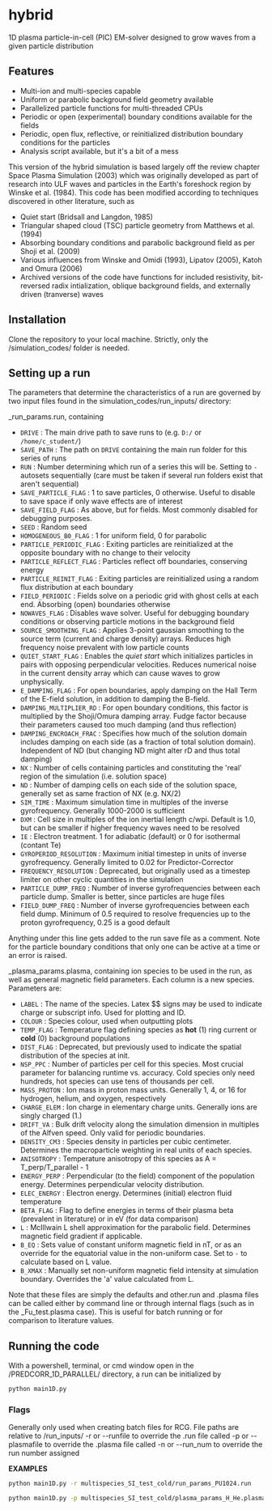 # hybrid

1D plasma particle-in-cell (PIC) EM-solver designed to grow waves from a given particle distribution

## Features
- Multi-ion and multi-species capable
- Uniform or parabolic background field geometry available
- Parallelized particle functions for multi-threaded CPUs
- Periodic or open (experimental) boundary conditions available for the fields
- Periodic, open flux, reflective, or reinitialized distribution boundary conditions for the particles
- Analysis script available, but it's a bit of a mess

This version of the hybrid simulation is based largely off the review chapter Space Plasma Simulation (2003) which was originally developed as part of research into ULF waves and particles in the Earth's foreshock region by Winske et al. (1984). This code has been modified according to techniques discovered in other literature, such as
- Quiet start (Bridsall and Langdon, 1985)
- Triangular shaped cloud (TSC) particle geometry from Matthews et al. (1994)
- Absorbing boundary conditions and parabolic background field as per Shoji et al. (2009)
- Various influences from Winske and Omidi (1993), Lipatov (2005), Katoh and Omura (2006)
- Archived versions of the code have functions for included resistivity, bit-reversed radix intialization, oblique background fields, and externally driven (tranverse) waves



## Installation
Clone the repository to your local machine. Strictly, only the /simulation_codes/ folder is needed.

## Setting up a run
The parameters that determine the characteristics of a run are governed by two input files found in the simulation_codes/run_inputs/ directory:

_run_params.run, containing
- `DRIVE` : The main drive path to save runs to (e.g. `D:/` or ```/home/c_student/```)
- `SAVE_PATH` : The path on `DRIVE` containing the main run folder for this series of runs
- `RUN` : Number determining which run of a series this will be. Setting to `-` autosets sequentially (care must be taken if several run folders exist that aren't sequential)
- `SAVE_PARTICLE_FLAG` : 1 to save particles, 0 otherwise. Useful to disable to save space if only wave effects are of interest
- `SAVE_FIELD_FLAG` : As above, but for fields. Most commonly disabled for debugging purposes.
- `SEED` : Random seed
- `HOMOGENEOUS_B0_FLAG` : 1 for uniform field, 0 for parabolic
- `PARTICLE_PERIODIC_FLAG` : Exiting particles are reinitialized at the opposite boundary with no change to their velocity
- `PARTICLE_REFLECT_FLAG` : Particles reflect off boundaries, conserving energy
- `PARTICLE_REINIT_FLAG` : Exiting particles are reinitialized using a random flux distribution at each boundary
- `FIELD_PERIODIC` : Fields solve on a periodic grid with ghost cells at each end. Absorbing (open) boundaries otherwise
- `NOWAVES_FLAG` : Disables wave solver. Useful for debugging boundary conditions or observing particle motions in the background field
- `SOURCE_SMOOTHING_FLAG` : Applies 3-point gaussian smoothing to the source term (current and charge density) arrays. Reduces high frequency noise prevalent with low particle counts
- `QUIET_START_FLAG` : Enables the _quiet start_ which initializes particles in pairs with opposing perpendicular velocities. Reduces numerical noise in the current density array which can cause waves to grow unphysically.
- `E_DAMPING_FLAG` : For open boundaries, apply damping on the Hall Term of the E-field solution, in addition to damping the B-field.
- `DAMPING_MULTIPLIER_RD` : For open boundary conditions, this factor is multiplied by the Shoji/Omura damping array. Fudge factor because their parameters caused too much damping (and thus reflection)
- `DAMPING_ENCROACH_FRAC` : Specifies how much of the solution domain includes damping on each side (as a fraction of total solution domain). Independent of ND (but changing ND might alter rD and thus total damping)
- `NX` : Number of cells containing particles and constituting the 'real' region of the simulation (i.e. solution space)
- `ND` : Number of damping cells on each side of the solution space, generally set as same fraction of NX (e.g. NX/2)
- `SIM_TIME` : Maximum simulation time in multiples of the inverse gyrofrequency. Generally 1000-2000 is sufficient
- `DXM` : Cell size in multiples of the ion inertial length c/wpi. Default is 1.0, but can be smaller if higher frequency waves need to be resolved
- `IE` : Electron treatment. 1 for adiabatic (default) or 0 for isothermal (contant Te)
- `GYROPERIOD_RESOLUTION` : Maximum initial timestep in units of inverse gyrofrequency. Generally limited to 0.02 for Predictor-Corrector
- `FREQUENCY_RESOLUTION` : Deprecated, but originally used as a timestep limiter on other cyclic quantities in the simulation 
- `PARTICLE_DUMP_FREQ` : Number of inverse gyrofrequencies between each particle dump. Smaller is better, since particles are huge files
- `FIELD_DUMP_FREQ` : Number of inverse gyrofrequencies between each field dump. Minimum of 0.5 required to resolve frequencies up to the proton gyrofrequency, 0.25 is a good default

Anything under this line gets added to the run save file as a comment. Note for the particle boundary conditions that only one can be active at a time or an error is raised.

_plasma_params.plasma, containing ion species to be used in the run, as well as general magnetic field parameters. Each column is a new species. Parameters are:
- `LABEL` : The name of the species. Latex $$ signs may be used to indicate charge or subscript info. Used for plotting and ID.
- `COLOUR` : Species colour, used when outputting plots
- `TEMP_FLAG` : Temperature flag defining species as **hot** (1) ring current or **cold** (0) background populations
- `DIST_FLAG` : Deprecated, but previously used to indicate the spatial distribution of the species at init.
- `NSP_PPC` : Number of particles per cell for this species. Most crucial parameter for balancing runtime vs. accuracy. Cold species only need hundreds, hot species can use tens of thousands per cell.
- `MASS_PROTON` : Ion mass in proton mass units. Generally 1, 4, or 16 for hydrogen, helium, and oxygen, respectively
- `CHARGE_ELEM` : Ion charge in elementary charge units. Generally ions are singly charged (1.)
- `DRIFT_VA` : Bulk drift velocity along the simulation dimension in multiples of the Alfven speed. Only valid for periodic boundaries.
- `DENSITY_CM3` : Species density in particles per cubic centimeter. Determines the macroparticle weighting in real units of each species.
- `ANISOTROPY` : Temperature anisotropy of this species as A = T_perp/T_parallel - 1
- `ENERGY_PERP` : Perpendicular (to the field) component of the population energy. Determines perpendicular velocity distribution.
- `ELEC_ENERGY` : Electron energy. Determines (initial) electron fluid temperature
- `BETA_FLAG` : Flag to define energies in terms of their plasma beta (prevalent in literature) or in eV (for data comparison)
- `L` : McIllwain L shell approximation for the parabolic field. Determines magnetic field gradient if applicable.
- `B_EQ` : Sets value of constant uniform magnetic field in nT, or as an override for the equatorial value in the non-uniform case. Set to `-` to calculate based on L value.
- `B_XMAX` : Manually set non-uniform magnetic field intensity at simulation boundary. Overrides the 'a' value calculated from L.

Note that these files are simply the defaults and other.run and .plasma files can be called either by command line or through internal flags (such as in the _Fu_test.plasma case). This is useful for batch running or for comparison to literature values.

## Running the code
With a powershell, terminal, or cmd window open in the /PREDCORR_1D_PARALLEL/ directory, a run can be initialized by
```sh
python main1D.py
```

### Flags
Generally only used when creating batch files for RCG. File paths are relative to /run_inputs/
-r or --runfile to override the .run file called
-p or --plasmafile to override the .plasma file called
-n or --run_num to override the run number assigned

**EXAMPLES**
```sh
python main1D.py -r multispecies_SI_test_cold/run_params_PU1024.run
```

```sh
python main1D.py -p multispecies_SI_test_cold/plasma_params_H_He.plasma -n 2
```

[//]: # (These are reference links used in the body of this note and get stripped out when the markdown processor does its job. There is no need to format nicely because it shouldn't be seen. Thanks SO - http://stackoverflow.com/questions/4823468/store-comments-in-markdown-syntax)

   [dill]: <https://github.com/joemccann/dillinger>
   [git-repo-url]: <https://github.com/joemccann/dillinger.git>
   [john gruber]: <http://daringfireball.net>
   [df1]: <http://daringfireball.net/projects/markdown/>
   [markdown-it]: <https://github.com/markdown-it/markdown-it>
   [Ace Editor]: <http://ace.ajax.org>
   [node.js]: <http://nodejs.org>
   [Twitter Bootstrap]: <http://twitter.github.com/bootstrap/>
   [jQuery]: <http://jquery.com>
   [@tjholowaychuk]: <http://twitter.com/tjholowaychuk>
   [express]: <http://expressjs.com>
   [AngularJS]: <http://angularjs.org>
   [Gulp]: <http://gulpjs.com>

   [PlDb]: <https://github.com/joemccann/dillinger/tree/master/plugins/dropbox/README.md>
   [PlGh]: <https://github.com/joemccann/dillinger/tree/master/plugins/github/README.md>
   [PlGd]: <https://github.com/joemccann/dillinger/tree/master/plugins/googledrive/README.md>
   [PlOd]: <https://github.com/joemccann/dillinger/tree/master/plugins/onedrive/README.md>
   [PlMe]: <https://github.com/joemccann/dillinger/tree/master/plugins/medium/README.md>
   [PlGa]: <https://github.com/RahulHP/dillinger/blob/master/plugins/googleanalytics/README.md>
